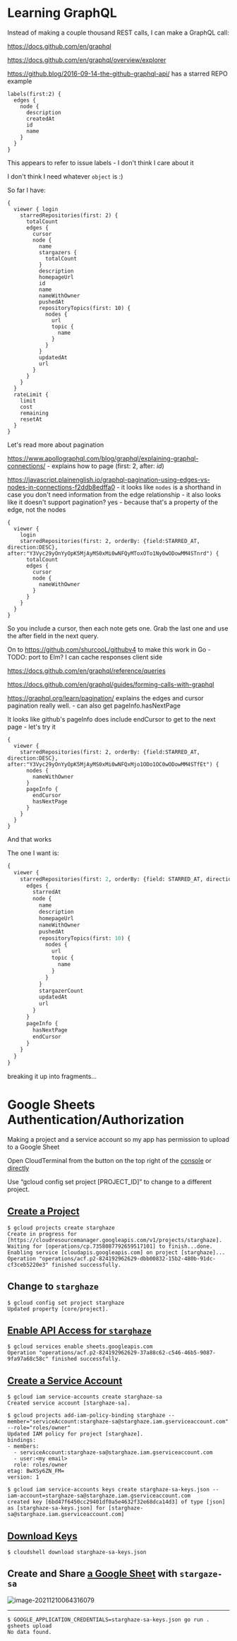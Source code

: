# Learning GraphQL

Instead of making a couple thousand REST calls, I can make a GraphQL call:

https://docs.github.com/en/graphql

https://docs.github.com/en/graphql/overview/explorer

https://github.blog/2016-09-14-the-github-graphql-api/ has a starred REPO example

```
labels(first:2) {
  edges {
    node {
      description
      createdAt
      id
      name
    }
  }
}
```

This appears to refer to issue labels - I don't think I care about it

I don't think I need whatever `object` is :)

So far I have:


```
{
  viewer { login
    starredRepositories(first: 2) {
      totalCount
      edges {
        cursor
        node {
          name
          stargazers {
            totalCount
          }
          description
          homepageUrl
          id
          name
          nameWithOwner
          pushedAt
          repositoryTopics(first: 10) {
            nodes {
              url
              topic {
                name
              }
            }
          }
          updatedAt
          url
        }
      }
    }
  }
  rateLimit {
    limit
    cost
    remaining
    resetAt
  }
}
```

Let's read more about pagination

https://www.apollographql.com/blog/graphql/explaining-graphql-connections/ - explains how to page (first: 2, after: *id*)

https://javascript.plainenglish.io/graphql-pagination-using-edges-vs-nodes-in-connections-f2ddb8edffa0 - it looks like `nodes` is a shorthand in case you don't need information from the edge relationship - it also looks like it doesn't support pagination? yes - because that's a property of the edge, not the nodes


```
{
  viewer {
    login
    starredRepositories(first: 2, orderBy: {field:STARRED_AT, direction:DESC}, after:"Y3Vyc29yOnYyOpK5MjAyMS0xMi0wNFQyMToxOTo1Ny0wODowMM4STnrd") {
      totalCount
      edges {
        cursor
        node {
          nameWithOwner
        }
      }
    }
  }
}
```

So you include a cursor, then each note gets one. Grab the last one and use the after field in the next query.

On to https://github.com/shurcooL/githubv4 to make this work in Go - TODO: port to Elm? I can cache responses client side

https://docs.github.com/en/graphql/reference/queries

https://docs.github.com/en/graphql/guides/forming-calls-with-graphql

https://graphql.org/learn/pagination/ explains the edges and cursor pagination really well. - can also get pageInfo.hasNextPage

It looks like github's pageInfo does include endCursor to get to the next page - let's try it

```
{
  viewer {
    starredRepositories(first: 2, orderBy: {field:STARRED_AT, direction:DESC}, after:"Y3Vyc29yOnYyOpK5MjAyMS0xMi0wNFQxMjo1ODo1OC0wODowMM4STfEt") {
      nodes {
        nameWithOwner
      }
      pageInfo {
        endCursor
        hasNextPage
      }
    }
  }
}
```

And that works

The one I want is:

```graphql
{
  viewer {
    starredRepositories(first: 2, orderBy: {field: STARRED_AT, direction: ASC}) {
      edges {
        starredAt
        node {
          name
          description
          homepageUrl
          nameWithOwner
          pushedAt
          repositoryTopics(first: 10) {
            nodes {
              url
              topic {
                name
              }
            }
          }
          stargazerCount
          updatedAt
          url
        }
      }
      pageInfo {
        hasNextPage
        endCursor
      }
    }
  }
}

```

breaking it up into fragments...

# Google Sheets Authentication/Authorization

Making a project and a service account so my app has permission to upload to a Google Sheet

Open CloudTerminal from the button on the top right of the  [console](https://console.cloud.google.com/home/dashboard) or [directly](https://shell.cloud.google.com/)

Use “gcloud config set project [PROJECT_ID]” to change to a different project.

## [Create a Project](https://cloud.google.com/sdk/gcloud/reference/projects/create)

```
$ gcloud projects create starghaze
Create in progress for [https://cloudresourcemanager.googleapis.com/v1/projects/starghaze].
Waiting for [operations/cp.7358087792659517101] to finish...done.
Enabling service [cloudapis.googleapis.com] on project [starghaze]...
Operation "operations/acf.p2-824192962629-dbb00832-15b2-480b-91dc-cf3ceb5220e3" finished successfully.
```

## Change to `starghaze`

```
$ gcloud config set project starghaze
Updated property [core/project].
```

## [Enable API Access for `starghaze`](https://cloud.google.com/sdk/gcloud/reference/services/enable)

```
$ gcloud services enable sheets.googleapis.com
Operation "operations/acf.p2-824192962629-37a88c62-c546-46b5-9087-9fa97a68c58c" finished successfully.
```

## [Create a Service Account](https://cloud.google.com/docs/authentication/production#command-line)

```
$ gcloud iam service-accounts create starghaze-sa
Created service account [starghaze-sa].
```

```
$ gcloud projects add-iam-policy-binding starghaze --member="serviceAccount:starghaze-sa@starghaze.iam.gserviceaccount.com" --role="roles/owner"
Updated IAM policy for project [starghaze].
bindings:
- members:
  - serviceAccount:starghaze-sa@starghaze.iam.gserviceaccount.com
  - user:<my email>
  role: roles/owner
etag: BwXSy6ZN_FM=
version: 1
```

```
$ gcloud iam service-accounts keys create starghaze-sa-keys.json --iam-account=starghaze-sa@starghaze.iam.gserviceaccount.com
created key [6bd47f6450cc29401df0a5e4632f32e68dca14d3] of type [json] as [starghaze-sa-keys.json] for [starghaze-sa@starghaze.iam.gserviceaccount.com]
```

## [Download Keys](https://cloud.google.com/shell/docs/uploading-and-downloading-files)

```
$ cloudshell download starghaze-sa-keys.json
```

## Create and Share [a Google Sheet](https://docs.google.com/spreadsheets/d/15AXUtql31P62zxvEnqxNnb8ZcCWnBUYpROAsrtAhOV0/edit#gid=0) with `stargaze-sa`

![image-20211210064316079](share-starghaze-stats-gsheet.png)

---

```
$ GOOGLE_APPLICATION_CREDENTIALS=starghaze-sa-keys.json go run . gsheets upload
No data found.
```
